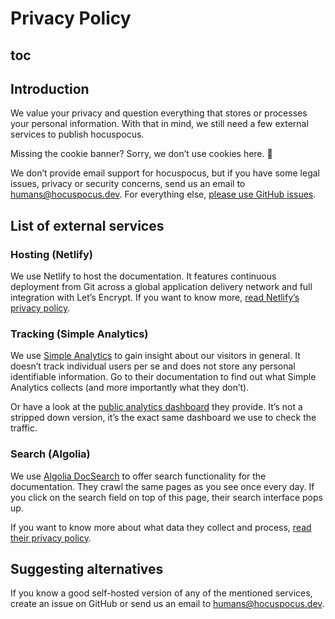 # Privacy Policy

## toc

## Introduction
We value your privacy and question everything that stores or processes your personal information. With that in mind, we still need a few external services to publish hocuspocus.

Missing the cookie banner? Sorry, we don’t use cookies here. 🍪

We don’t provide email support for hocuspocus, but if you have some legal issues, privacy or security concerns, send us an email to [humans@hocuspocus.dev](mailto:humans@hocuspocus.dev). For everything else, [please use GitHub issues](https://github.com/ueberdosis/hocuspocus-issues/issues).

## List of external services

### Hosting (Netlify)
We use Netlify to host the documentation. It features continuous deployment from Git across a global application delivery network and full integration with Let’s Encrypt. If you want to know more, [read Netlify’s privacy policy](https://www.netlify.com/privacy/).

### Tracking (Simple Analytics)
We use [Simple Analytics](https://simpleanalytics.com/) to gain insight about our visitors in general. It doesn’t track individual users per se and does not store any personal identifiable information. Go to their documentation to find out what Simple Analytics collects (and more importantly what they don’t).

Or have a look at the [public analytics dashboard](https://simpleanalytics.com/tiptap.dev) they provide. It’s not a stripped down version, it’s the exact same dashboard we use to check the traffic.

### Search (Algolia)
We use [Algolia DocSearch](https://docsearch.algolia.com/) to offer search functionality for the documentation. They crawl the same pages as you see once every day. If you click on the search field on top of this page, their search interface pops up.

If you want to know more about what data they collect and process, [read their privacy policy](https://www.algolia.com/policies/privacy/).

## Suggesting alternatives
If you know a good self-hosted version of any of the mentioned services, create an issue on GitHub or send us an email to [humans@hocuspocus.dev](mailto:humans@hocuspocus.dev).
